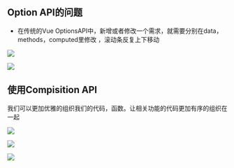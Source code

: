 ## Option API的问题

-   在传统的Vue OptionsAPI中，新增或者修改一个需求，就需要分别在data，methods，computed里修改 ，滚动条反复上下移动

![](https://p3-juejin.byteimg.com/tos-cn-i-k3u1fbpfcp/88fcb39e77f44a60ba04e2f03982b267~tplv-k3u1fbpfcp-zoom-1.image)

![](https://p3-juejin.byteimg.com/tos-cn-i-k3u1fbpfcp/21467fa86759435c8160de38fadf930f~tplv-k3u1fbpfcp-zoom-1.image)

##

## 使用Compisition API

我们可以更加优雅的组织我们的代码，函数。让相关功能的代码更加有序的组织在一起

![](https://p3-juejin.byteimg.com/tos-cn-i-k3u1fbpfcp/308e97740d5e4db48ba382b4a53c3724~tplv-k3u1fbpfcp-zoom-1.image)

![](https://p3-juejin.byteimg.com/tos-cn-i-k3u1fbpfcp/ac9880f3f868492f827f40afb28edd7d~tplv-k3u1fbpfcp-zoom-1.image)

![](https://p3-juejin.byteimg.com/tos-cn-i-k3u1fbpfcp/52fa5ad851424ab88e0aa512ccc43b12~tplv-k3u1fbpfcp-zoom-1.image)